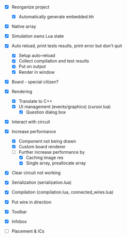 - [x] Reorganize project
  - [x] Automatically generate embedded.hh
- [x] Native array
- [x] Simulation owns Lua state
- [x] Auto reload, print tests results, print error but don't quit
  - [x] Setup auto-reload
  - [x] Collect compilation and test results
  - [x] Put on output
  - [x] Render in window
- [x] Board - special citizen?
- [x] Rendering
  - [x] Translate to C++
  - [x] UI management (events/graphics) (cursor.lua)
    - [x] Question dialog box
- [x] Interact with circuit
- [x] Increase performance
  - [x] Component not being drawn
  - [x] Custom board renderer
  - [ ] Further increase performance by
    - [x] Caching image res
    - [x] Single array, preallocate array
- [x] Clear circuit not working
- [x] Serialization (serialization.lua)
- [x] Compilation (compilation.lua, connected_wires.lua)
- [x] Put wire in direction

- [x] Toolbar
- [x] Infobox
- [ ] Placement & ICs
